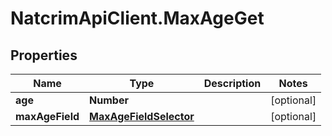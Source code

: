 # NatcrimApiClient.MaxAgeGet

## Properties

Name | Type | Description | Notes
------------ | ------------- | ------------- | -------------
**age** | **Number** |  | [optional] 
**maxAgeField** | [**MaxAgeFieldSelector**](MaxAgeFieldSelector.md) |  | [optional] 



